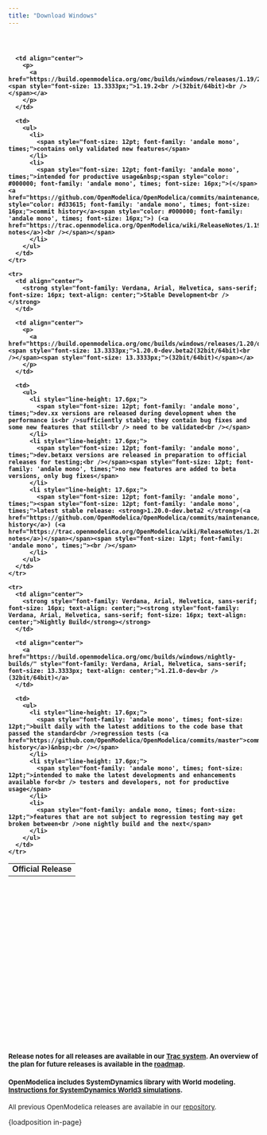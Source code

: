 ```yaml
---
title: "Download Windows"
---
```

#### &nbsp;

#### <table style="width: 956px; height: 328px;">
  <tbody>
    <tr>
      <td align="center">
        <strong style="font-family: Verdana, Arial, Helvetica, sans-serif; font-size: 16px; text-align: center;">Official Release</strong>
      </td>
      
      <td align="center">
        <p>
          <a href="https://build.openmodelica.org/omc/builds/windows/releases/1.19/2/"><span style="font-size: 13.3333px;">1.19.2<br />(32bit/64bit)<br /></span></a>
        </p>
      </td>
      
      <td>
        <ul>
          <li>
            <span style="font-size: 12pt; font-family: 'andale mono', times;">contains only validated new features</span>
          </li>
          <li>
            <span style="font-size: 12pt; font-family: 'andale mono', times;">intended for productive usage&nbsp;<span style="color: #000000; font-family: 'andale mono', times; font-size: 16px;">(</span><a href="https://github.com/OpenModelica/OpenModelica/commits/maintenance/v1.19" style="color: #d33615; font-family: 'andale mono', times; font-size: 16px;">commit history</a><span style="color: #000000; font-family: 'andale mono', times; font-size: 16px;">) (<a href="https://trac.openmodelica.org/OpenModelica/wiki/ReleaseNotes/1.19.2">release notes</a>)<br /></span></span>
          </li>
        </ul>
      </td>
    </tr>
    
    <tr>
      <td align="center">
        <strong style="font-family: Verdana, Arial, Helvetica, sans-serif; font-size: 16px; text-align: center;">Stable Development<br /></strong>
      </td>
      
      <td align="center">
        <p>
          <a href="https://build.openmodelica.org/omc/builds/windows/releases/1.20/dev.beta2/"><span style="font-size: 13.3333px;">1.20.0-dev.beta2(32bit/64bit)<br /></span><span style="font-size: 13.3333px;">(32bit/64bit)</span></a>
        </p>
      </td>
      
      <td>
        <ul>
          <li style="line-height: 17.6px;">
            <span style="font-size: 12pt; font-family: 'andale mono', times;">dev.xx versions are released during development when the performance is<br />sufficiently stable; they contain bug fixes and some new features that still<br /> need to be validated<br /></span>
          </li>
          <li style="line-height: 17.6px;">
            <span style="font-size: 12pt; font-family: 'andale mono', times;">dev.betaxx versions are released in preparation to official releases for testing;<br /></span><span style="font-size: 12pt; font-family: 'andale mono', times;">no new features are added to beta versions, only bug fixes</span>
          </li>
          <li style="line-height: 17.6px;">
            <span style="font-size: 12pt; font-family: 'andale mono', times;"><span style="font-size: 12pt; font-family: 'andale mono', times;">latest stable release: <strong>1.20.0-dev.beta2 </strong>(<a href="https://github.com/OpenModelica/OpenModelica/commits/maintenance/v1.20">commit history</a>) (<a href="https://trac.openmodelica.org/OpenModelica/wiki/ReleaseNotes/1.20.0">release notes</a>)</span></span><span style="font-size: 12pt; font-family: 'andale mono', times;"><br /></span>
          </li>
        </ul>
      </td>
    </tr>
    
    <tr>
      <td align="center">
        <strong style="font-family: Verdana, Arial, Helvetica, sans-serif; font-size: 16px; text-align: center;"><strong style="font-family: Verdana, Arial, Helvetica, sans-serif; font-size: 16px; text-align: center;">Nightly Build</strong></strong>
      </td>
      
      <td align="center">
        <a href="https://build.openmodelica.org/omc/builds/windows/nightly-builds/" style="font-family: Verdana, Arial, Helvetica, sans-serif; font-size: 13.3333px; text-align: center;">1.21.0-dev<br /> (32bit/64bit)</a>
      </td>
      
      <td>
        <ul>
          <li style="line-height: 17.6px;">
            <span style="font-family: 'andale mono', times; font-size: 12pt;">built daily with the latest additions to the code base that passed the standard<br />regression tests (<a href="https://github.com/OpenModelica/OpenModelica/commits/master">commit history</a>)&nbsp;<br /></span>
          </li>
          <li style="line-height: 17.6px;">
            <span style="font-family: 'andale mono', times; font-size: 12pt;">intended to make the latest developments and enhancements available for<br /> testers and developers, not for productive usage</span>
          </li>
          <li>
            <span style="font-family: andale mono, times; font-size: 12pt;">features that are not subject to regression testing may get broken between<br />one nightly build and the next</span>
          </li>
        </ul>
      </td>
    </tr>
  </tbody>
</table>

<h4 style="font-size: 11px;">
  &nbsp;
</h4>

#### <span style="font-size: 10pt;">Release notes for all releases are available in our <a href="https://trac.openmodelica.org/OpenModelica/wiki/ReleaseNotes">Trac system</a>. An overview of the plan for future releases is available in the <a href="https://trac.openmodelica.org/OpenModelica/roadmap">roadmap</a>.<br /></span>

#### <span style="font-size: 10pt;">OpenModelica includes SystemDynamics library with World modeling. <a href="images/docs/SystemDynamics-World3-Simulation-with-OpenModelica.pdf" target="_blank">Instructions for SystemDynamics World3 simulations</a>.</span>

<span style="font-size: 10pt;">All previous OpenModelica releases are available in our <a href="https://build.openmodelica.org/omc/builds/windows/releases/">repository</a>.</span>

{loadposition in-page}

&nbsp;

&nbsp;

&nbsp;

&nbsp;